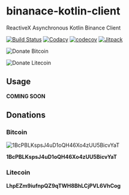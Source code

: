 # binanace-kotlin-client
ReactiveX Asynchronous Kotlin Binance Client

[![Build Status](https://travis-ci.org/cluttered-cryptocurrency/binanace-kotlin-client.svg?branch=master)](https://travis-ci.org/cluttered-cryptocurrency/binanace-kotlin-client)
[![Codacy](https://api.codacy.com/project/badge/Grade/67a52e9c4fd34cc687be9f342d11f828)](https://www.codacy.com/app/cluttered-code/binanace-kotlin-client?utm_source=github.com&amp;utm_medium=referral&amp;utm_content=cluttered-cryptocurrency/binanace-kotlin-client&amp;utm_campaign=Badge_Grade)
[![codecov](https://codecov.io/gh/cluttered-cryptocurrency/binanace-kotlin-client/branch/master/graph/badge.svg)](https://codecov.io/gh/cluttered-cryptocurrency/binanace-kotlin-client)
[![Jitpack](https://jitpack.io/v/cluttered-cryptocurrency/binanace-kotlin-client.svg)](https://jitpack.io/#cluttered-cryptocurrency/binanace-kotlin-client)

![Donate Bitcoin](https://img.shields.io/badge/Donate_Bitcoin-1BcPBLKspsJ4uD1oQH46Xo4zUU5BicvYaT-yellow.svg)

![Donate Litecoin](https://img.shields.io/badge/Donate_Litecoin-LhpEZm9iufnpQZ9qTWH8BhLCjPVL6VhCog-a4a4a8.svg)

## Usage

**COMING SOON**

## Donations

### Bitcoin
![1BcPBLKspsJ4uD1oQH46Xo4zUU5BicvYaT](https://raw.githubusercontent.com/cluttered-cryptocurrency/bittrex-kotlin-client/master/qr-codes/bitcoin-qr-1BcPBLKspsJ4uD1oQH46Xo4zUU5BicvYaT.png)

**1BcPBLKspsJ4uD1oQH46Xo4zUU5BicvYaT**

### Litecoin
**LhpEZm9iufnpQZ9qTWH8BhLCjPVL6VhCog**

